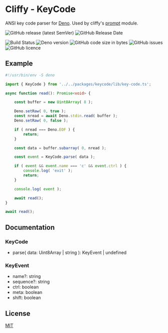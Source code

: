 # Cliffy - KeyCode 

ANSI key code parser for [Deno](https://deno.land/). Used by cliffy's [prompt](../prompt/) module.

![GitHub release (latest SemVer)](https://img.shields.io/github/v/release/c4spar/deno-cliffy?logo=github) ![GitHub Release Date](https://img.shields.io/github/release-date/c4spar/deno-cliffy?logo=github)

![Build Status](https://github.com/c4spar/deno-cliffy/workflows/ci/badge.svg?branch=master) ![Deno version](https://img.shields.io/badge/deno-v0.40.0|v0.39.0|v0.38.0-green?logo=deno) ![GitHub code size in bytes](https://img.shields.io/github/languages/code-size/c4spar/deno-cliffy?logo=github) ![GitHub issues](https://img.shields.io/github/issues/c4spar/deno-cliffy?logo=github) ![GitHub licence](https://img.shields.io/github/license/c4spar/deno-cliffy?logo=github)

## Example

```typescript
#!/usr/bin/env -S deno

import { KeyCode } from '../../packages/keycode/lib/key-code.ts';

async function read(): Promise<void> {

    const buffer = new Uint8Array( 8 );

    Deno.setRaw( 0, true );
    const nread = await Deno.stdin.read( buffer );
    Deno.setRaw( 0, false );

    if ( nread === Deno.EOF ) {
        return;
    }

    const data = buffer.subarray( 0, nread );

    const event = KeyCode.parse( data );

    if ( event && event.name === 'c' && event.ctrl ) {
        console.log( 'exit' );
        return;
    }

    console.log( event );

    await read();
}

await read();

```

## Documentation

### KeyCode

* parse( data: Uint8Array | string ): KeyEvent | undefined

### KeyEvent

* name?: string
* sequence?: string
* ctrl: boolean
* meta: boolean
* shift: boolean

## License

[MIT](LICENSE)
